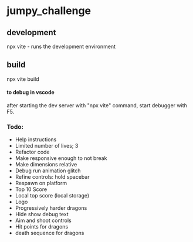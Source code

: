 # jumpy_challenge

## development
npx vite - runs the development environment

## build
npx vite build

#### to debug in vscode
after starting the dev server with "npx vite" command, start debugger with F5. 

### Todo:
- Help instructions
- Limited number of lives; 3
- Refactor code
- Make responsive enough to not break
- Make dimensions relative 
- Debug run animation glitch
- Refine controls: hold spacebar
- Respawn on platform 
- Top 10 Score
- Local top score (local storage)
- Logo
- Progressively harder dragons
- Hide show debug text
- Aim and shoot controls
- Hit points for dragons
- death sequence for dragons